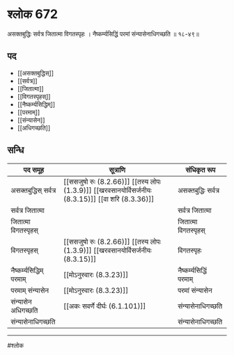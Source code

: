 # श्लोक 672

असक्तबुद्धिः सर्वत्र जितात्मा विगतस्पृहः ।
नैष्कर्म्यसिद्धिं परमां संन्यासेनाधिगच्छति ॥ १८-४९॥


## पद 

- [[असक्तबुद्धिस्]]
- [[सर्वत्र]]
- [[जितात्मा]]
- [[विगतस्पृहस्]]
- [[नैष्कर्म्यसिद्धिम्]]
- [[परमाम्]]
- [[संन्यासेन]]
- [[अधिगच्छति]]

## सन्धि

| पद समूह | सूत्राणि | संधिकृत रूप |
| ----- | ----- | ----- |
| असक्तबुद्धिस् सर्वत्र |  [[ससजुषो रुः (8.2.66)]] [[तस्य लोपः (1.3.9)]] [[खरवसानयोर्विसर्जनीयः (8.3.15)]] [[वा शरि (8.3.36)]] | असक्तबुद्धिः सर्वत्र |
| सर्वत्र जितात्मा |  | सर्वत्र जितात्मा |
| जितात्मा विगतस्पृहस् |  | जितात्मा विगतस्पृहस् |
| विगतस्पृहस् |  [[ससजुषो रुः (8.2.66)]] [[तस्य लोपः (1.3.9)]] [[खरवसानयोर्विसर्जनीयः (8.3.15)]] | विगतस्पृहः |
| नैष्कर्म्यसिद्धिम् परमाम् |  [[मोऽनुस्वारः (8.3.23)]] | नैष्कर्म्यसिद्धिं परमाम् |
| परमाम् संन्यासेन |  [[मोऽनुस्वारः (8.3.23)]] | परमां संन्यासेन |
| संन्यासेन अधिगच्छति |  [[अकः सवर्णे दीर्घः (6.1.101)]] | संन्यासेनाधिगच्छति |
| संन्यासेनाधिगच्छति |  | संन्यासेनाधिगच्छति |


---

#श्लोक
